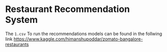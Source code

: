 # Restaurant Recommendation System

The `1.csv` To run the recommendations models can be found in the follwing link
https://www.kaggle.com/himanshupoddar/zomato-bangalore-restaurants 
